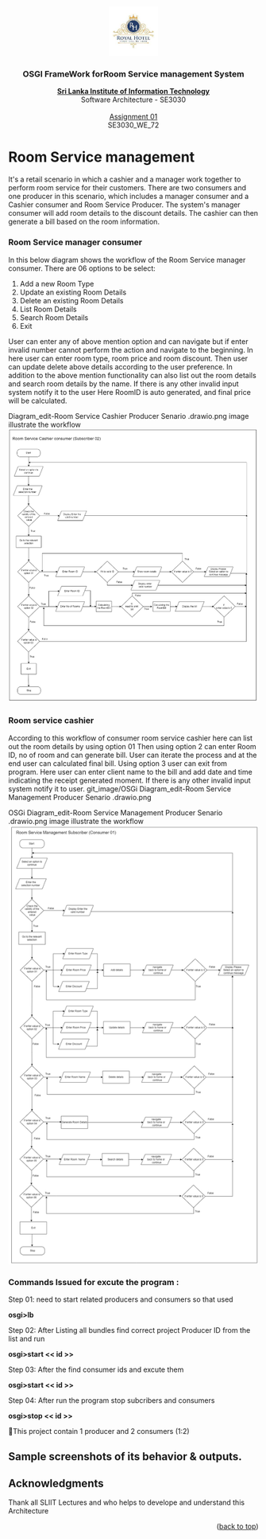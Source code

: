 <!-- PROJECT LOGO -->
<br />
<div align="center">
  <a href="https://github.com/AnuththaraBasnayaka/HotelManagementSystem">
    <img src="images/Hotellogo.png" alt="Logo" width="100" height="100">
  </a>

  <h3 align="center">OSGI FrameWork forRoom Service management System </h3>

  <p align="center">
    <a href="https://www.sliit.lk/"><strong>Sri Lanka Institute of Information Technology</strong></a>
    <br />
    Software Architecture - SE3030
    <br />
    <br />
    <a href="Docs/SE3030_SA_Assignment01_and_MarkingScheme_2022.pdf">Assignment 01 </a>
    <br />
    SE3030_WE_72
    <br />     
  </p>
</div>

<!-- ABOUT THE PROJECT -->
# Room Service management
It's a retail scenario in which a cashier and a manager work together to perform room service for their customers. There are two consumers and one producer in this scenario, which includes a manager consumer and a Cashier consumer and Room Service Producer. The system's manager consumer will add room details to the discount details. The cashier can then generate a bill based on the room information. 

### Room Service manager consumer
In this below diagram shows the workflow of the Room Service manager consumer. 
There are 06 options to be select:

01. Add a new Room Type 
02. Update an existing Room Details 
03. Delete an existing Room Details 
04. List Room Details 
05. Search Room Details 
06. Exit
   
User can enter any of above mention option and can navigate but if enter invalid number cannot perform the action and navigate to the beginning. In here user can enter room type, room price and room discount. Then user can update delete above details according to the user preference. In addition to the above mention functionality can also list out the room details and search room details by the name. If there is any other invalid input system notify it to the user Here RoomID is auto generated, and final price will be calculated.

Diagram_edit-Room Service Cashier Producer Senario .drawio.png image illustrate the workflow
<br>
    <img src="images/OSGi Diagram_edit-Room Service Cashier Producer Senario .drawio.png" alt="Customer workflow">


### Room service cashier
According to this workflow of consumer room service cashier here can list out the room details by using option 01 Then using option 2 can enter Room ID, no of room and can generate bill. User can iterate the process and at the end user can calculated final bill. Using option 3 user can exit from program. Here user can enter client name to the bill and add date and time indicating the receipt generated moment. If there is any other invalid input system notify it to user. 
git_image/OSGi Diagram_edit-Room Service Management Producer Senario .drawio.png

OSGi Diagram_edit-Room Service Management Producer Senario .drawio.png image illustrate the workflow
<br>
<img src="images/OSGi Diagram_edit-Room Service Management Producer Senario .drawio.png" alt="Customer workflow">



### Commands Issued for excute the program :
Step 01:
need to start related producers and consumers so that used 

**osgi>lb**

Step 02:
After Listing all bundles find correct project Producer ID from the list and run


**osgi>start << id >>**

Step 03:
After the find consumer ids and excute them


**osgi>start << id >>**

Step 04:
After run the program stop subcribers and consumers 


**osgi>stop << id >>**

🚀This project contain 1 producer and 2 consumers (1:2)

## Sample screenshots of its behavior & outputs.

<!-- ACKNOWLEDGMENTS -->
## Acknowledgments

Thank all SLIIT Lectures and who helps to develope and understand this Architecture

<p align="right">(<a href="#top">back to top</a>)</p>





